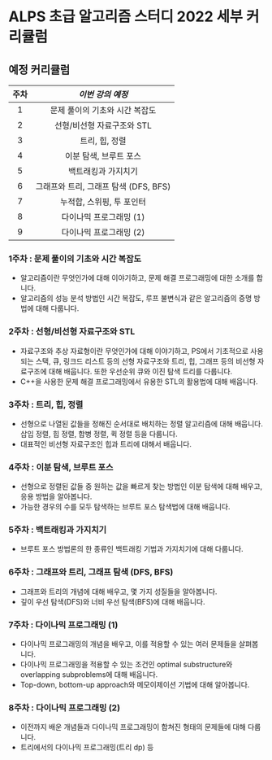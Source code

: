 # ALPS 초급 알고리즘 스터디 2022 세부 커리큘럼



## 예정 커리큘럼

| 주차 |             *이번 강의 예정*              |
| :--: | :---------------------------------------: |
|  1   |      문제 풀이의 기초와 시간 복잡도       |
|  2   |        선형/비선형 자료구조와 STL         |
|  3   |            트리, 힙, 정렬                 |
|  4   |          이분 탐색, 브루트 포스           |
|  5   |            백트래킹과 가지치기            |
|  6   |   그래프와 트리, 그래프 탐색 (DFS, BFS)   |
|  7   |        누적합, 스위핑, 투 포인터          |
|  8   |          다이나믹 프로그래밍 (1)          |
|  9   |          다이나믹 프로그래밍 (2)          |



### 1주차 : 문제 풀이의 기초와 시간 복잡도

* 알고리즘이란 무엇인가에 대해 이야기하고, 문제 해결 프로그래밍에 대한 소개를 합니다.
* 알고리즘의 성능 분석 방법인 시간 복잡도, 루프 불변식과 같은 알고리즘의 증명 방법에 대해 다룹니다.



### 2주차 : 선형/비선형 자료구조와 STL

* 자료구조와 추상 자료형이란 무엇인가에 대해 이야기하고, PS에서 기초적으로 사용되는 스택, 큐, 링크드 리스트 등의 선형 자료구조와 트리, 힙, 그래프 등의 비선형 자료구조에 대해 배웁니다. 또한 우선순위 큐와 이진 탐색 트리를 다룹니다.
* C++을 사용한 문제 해결 프로그래밍에서 유용한 STL의 활용법에 대해 배웁니다.



### 3주차 : 트리, 힙, 정렬

* 선형으로 나열된 값들을 정해진 순서대로 배치하는 정렬 알고리즘에 대해 배웁니다. 삽입 정렬, 힙 정렬, 합병 정렬, 퀵 정렬 등을 다룹니다.
* 대표적인 비선형 자료구조인 힙과 트리에 대해서 배웁니다.



### 4주차 : 이분 탐색, 브루트 포스

* 선형으로 정렬된 값들 중 원하는 값을 빠르게 찾는 방법인 이분 탐색에 대해 배우고, 응용 방법을 알아봅니다.
* 가능한 경우의 수를 모두 탐색하는 브루트 포스 탐색법에 대해 배웁니다.



### 5주차 : 백트래킹과 가지치기

* 브루트 포스 방법론의 한 종류인 백트래킹 기법과 가지치기에 대해 다룹니다.



### 6주차 : 그래프와 트리, 그래프 탐색 (DFS, BFS)

* 그래프와 트리의 개념에 대해 배우고, 몇 가지 성질들을 알아봅니다.
* 깊이 우선 탐색(DFS)와 너비 우선 탐색(BFS)에 대해 배웁니다.



### 7주차 : 다이나믹 프로그래밍 (1)

* 다이나믹 프로그래밍의 개념을 배우고, 이를 적용할 수 있는 여러 문제들을 살펴봅니다.
* 다이나믹 프로그래밍을 적용할 수 있는 조건인 optimal substructure와 overlapping subproblems에 대해 배웁니다.
* Top-down, bottom-up approach와 메모이제이션 기법에 대해 알아봅니다.



### 8주차 : 다이나믹 프로그래밍 (2)

* 이전까지 배운 개념들과 다이나믹 프로그래밍이 합쳐진 형태의 문제들에 대해 다룹니다.
* 트리에서의 다이나믹 프로그래밍(트리 dp) 등
